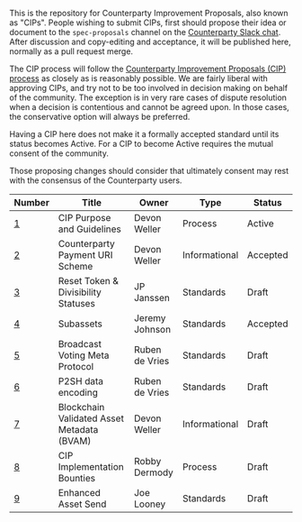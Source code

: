 This is the repository for Counterparty Improvement Proposals, also known as "CIPs". People wishing to submit CIPs, first should propose their idea or document to the `spec-proposals` channel on the [Counterparty Slack chat](http://slack.counterparty.io/). After discussion and copy-editing and acceptance, it will be published here, normally as a pull request merge. 

The CIP process will follow the [Counterparty Improvement Proposals (CIP) process](https://github.com/CounterpartyXCP/cips/blob/master/cip-0001.md) as closely as is reasonably possible. We are fairly liberal with approving CIPs, and try not to be too involved in decision making on behalf of the community. The exception is in very rare cases of dispute resolution when a decision is contentious and cannot be agreed upon. In those cases, the conservative option will always be preferred.

Having a CIP here does not make it a formally accepted standard until its status becomes Active. For a CIP to become Active requires the mutual consent of the community.

Those proposing changes should consider that ultimately consent may rest with the consensus of the Counterparty users.

Number           | Title                                      | Owner                                 | Type          | Status        |
-------------    | -------------------------------------------| ------------------------------------- | ------------- | ------------- |
[1](cip-0001.md) | CIP Purpose and Guidelines                 | Devon Weller                          | Process       | Active        |
[2](cip-0002.md) | Counterparty Payment URI Scheme            | Devon Weller                          | Informational | Accepted      |
[3](cip-0003.md) | Reset Token & Divisibility Statuses        | JP Janssen                            | Standards     | Draft         |
[4](cip-0004.md) | Subassets                                  | Jeremy Johnson                        | Standards     | Accepted      |
[5](cip-0005.md) | Broadcast Voting Meta Protocol             | Ruben de Vries                        | Standards     | Draft         |
[6](cip-0006.md) | P2SH data encoding                         | Ruben de Vries                        | Standards     | Draft         |
[7](cip-0007.md) | Blockchain Validated Asset Metadata (BVAM) | Devon Weller                          | Informational | Draft         |
[8](cip-0008.md) | CIP Implementation Bounties                | Robby Dermody                         | Process       | Draft         |
[9](cip-0009.md) | Enhanced Asset Send                        | Joe Looney                            | Standards     | Draft         |